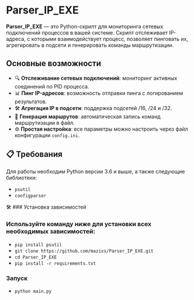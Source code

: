 # Parser_IP_EXE

**Parser_IP_EXE** — это Python-скрипт для мониторинга сетевых подключений процессов в вашей системе. Скрипт отслеживает IP-адреса, с которыми взаимодействует процесс, позволяет пинговать их, агрегировать в подсети и генерировать команды маршрутизации.

## Основные возможности

- 🔍 **Отслеживание сетевых подключений**: мониторинг активных соединений по PID процесса.
- 📊 **Пинг IP-адресов**: возможность отправки пинга с логированием результатов.
- 🛠️ **Агрегация IP в подсети**: поддержка подсетей /16, /24 и /32.
- 📁 **Генерация маршрутов**: автоматическая запись команд маршрутизации в файл.
- ⚙️ **Простая настройка**: все параметры можно настроить через файл конфигурации `config.ini`.

## 📋 Требования

Для работы необходим Python версии 3.6 и выше, а также следующие библиотеки:

- `psutil`
- `configparser`

🛠️ ### Установка зависимостей

### Используйте команду ниже для установки всех необходимых зависимостей:

- `pip install psutil`
- `git clone https://github.com/mazixs/Parser_IP_EXE.git`
- `cd Parser_IP_EXE`
- `pip install -r requirements.txt`

###  Запуск
- `python main.py`
